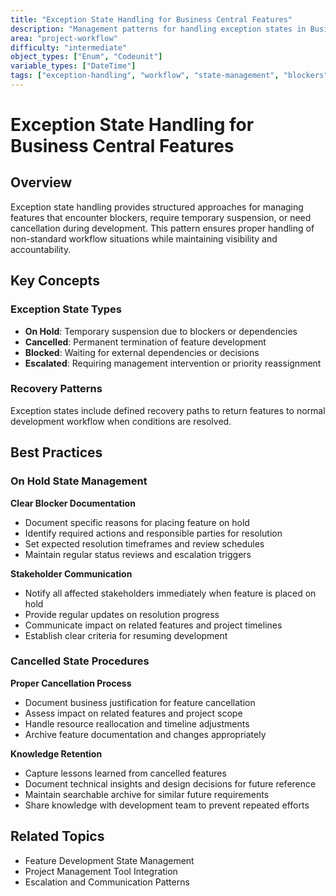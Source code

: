 ```yaml
---
title: "Exception State Handling for Business Central Features"
description: "Management patterns for handling exception states in Business Central feature development workflows"
area: "project-workflow"  
difficulty: "intermediate"
object_types: ["Enum", "Codeunit"]
variable_types: ["DateTime"]
tags: ["exception-handling", "workflow", "state-management", "blockers", "escalation"]
---
```


# Exception State Handling for Business Central Features

## Overview

Exception state handling provides structured approaches for managing features that encounter blockers, require temporary suspension, or need cancellation during development. This pattern ensures proper handling of non-standard workflow situations while maintaining visibility and accountability.

## Key Concepts

### Exception State Types
- **On Hold**: Temporary suspension due to blockers or dependencies
- **Cancelled**: Permanent termination of feature development
- **Blocked**: Waiting for external dependencies or decisions
- **Escalated**: Requiring management intervention or priority reassignment

### Recovery Patterns
Exception states include defined recovery paths to return features to normal development workflow when conditions are resolved.

## Best Practices

### On Hold State Management

**Clear Blocker Documentation**
- Document specific reasons for placing feature on hold
- Identify required actions and responsible parties for resolution
- Set expected resolution timeframes and review schedules
- Maintain regular status reviews and escalation triggers

**Stakeholder Communication**
- Notify all affected stakeholders immediately when feature is placed on hold
- Provide regular updates on resolution progress
- Communicate impact on related features and project timelines
- Establish clear criteria for resuming development

### Cancelled State Procedures

**Proper Cancellation Process**
- Document business justification for feature cancellation
- Assess impact on related features and project scope
- Handle resource reallocation and timeline adjustments
- Archive feature documentation and  changes appropriately

**Knowledge Retention**
- Capture lessons learned from cancelled features
- Document technical insights and design decisions for future reference
- Maintain searchable archive for similar future requirements
- Share knowledge with development team to prevent repeated efforts

## Related Topics

- Feature Development State Management
- Project Management Tool Integration
- Escalation and Communication Patterns
